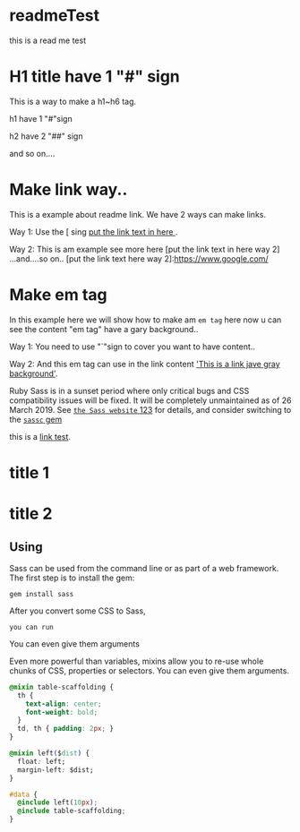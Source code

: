 # readmeTest
this is a read me test 

# H1 title have 1 "#" sign
This is a way to make a h1~h6 tag.

h1 have 1 "#"sign

h2 have 2 "##" sign 

and so on....


# Make link way..

This is a example about readme link.
We have 2 ways can make links.

Way 1:
Use the \[ sing 
[put the link text in here ](https://www.google.com/).

Way 2:
This is am example see more here [put the link text in here way 2] ...and....so on..
[put the link text here way 2]:https://www.google.com/

# Make em tag

In this example here we will show how to make am `em tag` here
now u can see the content "em tag" have a gary background..

Way 1: 
You need to use "\`"sign to cover you want to have content..

Way 2:
And this em tag can use in the link content
['This is a link jave gray background'](https://www.google.com/).




Ruby Sass is in a sunset period where only critical bugs and CSS compatibility
issues will be fixed. It will be completely unmaintained as of 26 March 2019.
See [`the Sass website` 123][] for details, and consider switching to the [`sassc`
gem][]

this is a [link test](https://www.twitch.tv/).

[`the Sass website` 123]: https://sass-lang.com/ruby-sass
[`sassc` gem]: https://rubygems.org/gems/sassc

# title 1

# title 2 

## Using

Sass can be used from the command line
or as part of a web framework.
The first step is to install the gem:

	gem install sass

After you convert some CSS to Sass, 
	
	you can run


You can even give them arguments

Even more powerful than variables,
mixins allow you to re-use whole chunks of CSS,
properties or selectors.
You can even give them arguments. 

```css
@mixin table-scaffolding {
  th {
    text-align: center;
    font-weight: bold;
  }
  td, th { padding: 2px; }
}

@mixin left($dist) {
  float: left;
  margin-left: $dist;
}

#data {
  @include left(10px);
  @include table-scaffolding;
}
```
